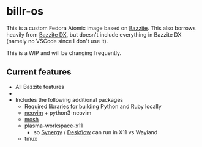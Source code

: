 # billr-os

This is a custom Fedora Atomic image based on [Bazzite](https://bazzite.gg). This also borrows heavily from [Bazzite DX](https://github.com/ublue-os/bazzite-dx/), but doesn't include everything in Bazzite DX (namely no VSCode since I don't use it).

This is a WIP and will be changing frequently.

## Current features
- All Bazzite features
- 
- Includes the following additional packages
  - Required libraries for building Python and Ruby locally
  - [neovim](https://neovim.io) + python3-neovim
  - [mosh](https://mosh.org)
  - plasma-workspace-x11
    - so [Synergy](https://symless.com/synergy) / [Deskflow](https://github.com/deskflow/deskflow) can run in X11 vs Wayland
  - tmux